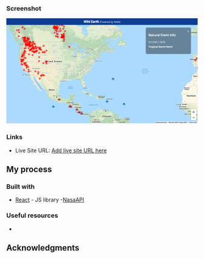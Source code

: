 ### Screenshot

![./screenshot.png](./screenshot.png)

### Links

- Live Site URL: [Add live site URL here](https://your-live-site-url.com)

## My process

### Built with

- [React](https://reactjs.org/) - JS library -[NasaAPI](https://api.nasa.gov/)

### Useful resources

- [](https://www.example.com)

## Acknowledgments
